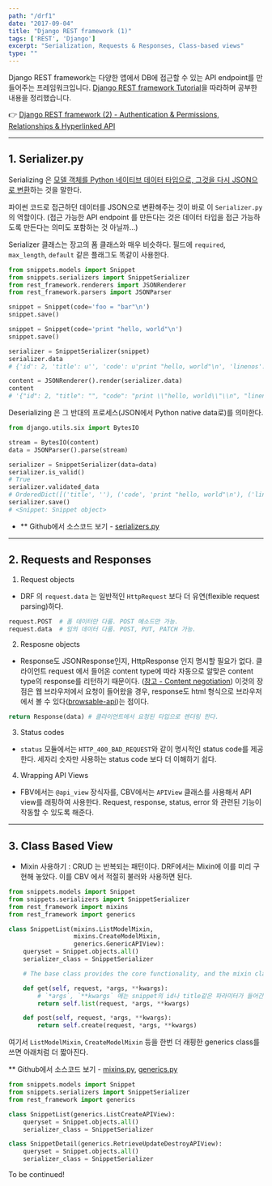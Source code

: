 ```yaml
---
path: "/drf1"
date: "2017-09-04"
title: "Django REST framework (1)"
tags: ['REST', 'Django']
excerpt: "Serialization, Requests & Responses, Class-based views"
type: ""
---
```


Django REST framework는 다양한 앱에서 DB에 접근할 수 있는 API endpoint를 만들어주는 프레임워크입니다. [Django REST framework Tutorial](http://www.django-rest-framework.org/tutorial/1-serialization/)을 따라하며 공부한 내용을 정리했습니다.

:point_right: [Django REST framework (2) - Authentication & Permissions, Relationships & Hyperlinked API](/drf2)

---

## 1. Serializer.py
Serializing 은 [모델 객체를 Python 네이티브 데이터 타입으로, 그것을 다시 JSON으로 변환](http://www.django-rest-framework.org/tutorial/1-serialization/#working-with-serializers)하는 것을 말한다.

파이썬 코드로 접근하던 데이터를 JSON으로 변환해주는 것이 바로 이 `Serializer.py` 의 역할이다. (접근 가능한 API endpoint 를 만든다는 것은 데이터 타입을 접근 가능하도록 만든다는 의미도 포함하는 것 아닐까...)

Serializer 클래스는 장고의 폼 클래스와 매우 비슷하다. 필드에 `required`, `max_length`, `default` 같은 플래그도 똑같이 사용한다.

```python
from snippets.models import Snippet
from snippets.serializers import SnippetSerializer
from rest_framework.renderers import JSONRenderer
from rest_framework.parsers import JSONParser

snippet = Snippet(code='foo = "bar"\n')
snippet.save()

snippet = Snippet(code='print "hello, world"\n')
snippet.save()
```

```python
serializer = SnippetSerializer(snippet)
serializer.data
# {'id': 2, 'title': u'', 'code': u'print "hello, world"\n', 'linenos': False, 'language': u'python', 'style': u'friendly'}
```

```python
content = JSONRenderer().render(serializer.data)
content
# '{"id": 2, "title": "", "code": "print \\"hello, world\\"\\n", "linenos": false, "language": "python", "style": "friendly"}'
```

Deserializing 은 그 반대의 프로세스(JSON에서 Python native data로)를 의미한다.

```python
from django.utils.six import BytesIO

stream = BytesIO(content)
data = JSONParser().parse(stream)
```

```python
serializer = SnippetSerializer(data=data)
serializer.is_valid()
# True
serializer.validated_data
# OrderedDict([('title', ''), ('code', 'print "hello, world"\n'), ('linenos', False), ('language', 'python'), ('style', 'friendly')])
serializer.save()
# <Snippet: Snippet object>
```

- ** Github에서 소스코드 보기 - [serializers.py](https://github.com/encode/django-rest-framework/blob/master/rest_framework/serializers.py)

---

## 2. Requests and Responses

1. Request objects
- DRF 의 `request.data` 는 일반적인 `HttpRequest` 보다 더 유연(flexible request parsing)하다.

```python
request.POST  # 폼 데이터만 다룸. POST 메소드만 가능.
request.data  # 임의 데이터 다룸. POST, PUT, PATCH 가능.
```

2. Resposne objects
- Response도 JSONResponse인지, HttpResponse 인지 명시할 필요가 없다. 클라이언트 request 에서 들어온 content type에 따라 자동으로 알맞은 content type의 response를 리턴하기 때문이다. ([참고 - Content negotiation](https://en.wikipedia.org/wiki/Content_negotiation)) 이것의 장점은 웹 브라우저에서 요청이 들어왔을 경우, response도 html 형식으로 브라우저에서 볼 수 있다([browsable-api](http://www.django-rest-framework.org/topics/browsable-api/))는 점이다.

```python
return Response(data) # 클라이언트에서 요청된 타입으로 렌더링 한다.
```

3. Status codes
- `status` 모듈에서는 `HTTP_400_BAD_REQUEST`와 같이 명시적인 status code를 제공한다. 세자리 숫자만 사용하는 status code 보다 더 이해하기 쉽다.

4. Wrapping API Views
- FBV에서는 `@api_view` 장식자를, CBV에서는 `APIView` 클래스를 사용해서 API view를 래핑하여 사용한다. Request, response, status, error 와 관련된 기능이 작동할 수 있도록 해준다.

---

## 3. Class Based View
- Mixin 사용하기 : CRUD 는 반복되는 패턴이다. DRF에서는 Mixin에 이를 미리 구현해 놓았다. 이를 CBV 에서 적절히 불러와 사용하면 된다.

```python
from snippets.models import Snippet
from snippets.serializers import SnippetSerializer
from rest_framework import mixins
from rest_framework import generics

class SnippetList(mixins.ListModelMixin,
                  mixins.CreateModelMixin,
                  generics.GenericAPIView):
    queryset = Snippet.objects.all()
    serializer_class = SnippetSerializer

    # The base class provides the core functionality, and the mixin classes provide the .list() and .create() actions. We're then explicitly binding the get and post methods to the appropriate actions.

    def get(self, request, *args, **kwargs):    
        # `*args`, `**kwargs` 에는 snippet의 id나 title같은 파라미터가 들어간다.
        return self.list(request, *args, **kwargs)

    def post(self, request, *args, **kwargs):
        return self.create(request, *args, **kwargs)
```

여기서 `ListModelMixin`, `CreateModelMixin` 등을 한번 더 래핑한 generics class를 쓰면 아래처럼 더 짧아진다.

** Github에서 소스코드 보기 - [mixins.py](https://github.com/encode/django-rest-framework/blob/master/rest_framework/mixins.py),  [generics.py](https://github.com/encode/django-rest-framework/blob/master/rest_framework/generics.py)

```python
from snippets.models import Snippet
from snippets.serializers import SnippetSerializer
from rest_framework import generics

class SnippetList(generics.ListCreateAPIView):
    queryset = Snippet.objects.all()
    serializer_class = SnippetSerializer

class SnippetDetail(generics.RetrieveUpdateDestroyAPIView):
    queryset = Snippet.objects.all()
    serializer_class = SnippetSerializer
```

To be continued!

